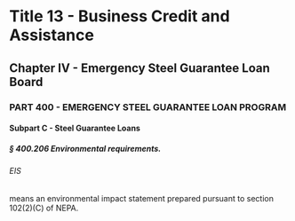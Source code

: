 
# Title 13 - Business Credit and Assistance
## Chapter IV - Emergency Steel Guarantee Loan Board
### PART 400 - EMERGENCY STEEL GUARANTEE LOAN PROGRAM
#### Subpart C - Steel Guarantee Loans
##### § 400.206 Environmental requirements.
###### EIS

means an environmental impact statement prepared pursuant to section 102(2)(C) of NEPA.
